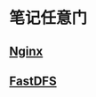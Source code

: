 # 笔记任意门

## [Nginx](https://github.com/yueyue-Yan/Micro-service-notes/blob/nginx/README.md)

## [FastDFS](https://www.qq.com)



